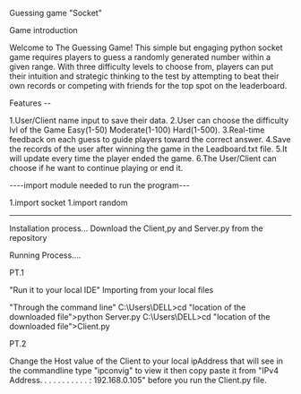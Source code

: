 Guessing game "Socket"

Game introduction 

Welcome to The Guessing Game! This simple but engaging python socket game requires players to guess a 
randomly generated number within a given range. With three difficulty levels to choose from, players can put
their intuition and strategic thinking to the test by attempting to beat their own records 
or competing with friends for the top spot on the leaderboard.


Features --

1.User/Client name input to save their data.
2.User can choose the difficulty lvl of the Game Easy(1-50) Moderate(1-100) Hard(1-500).
3.Real-time feedback on each guess to guide players toward the correct answer.
4.Save the records of the user after winning the game in the Leadboard.txt file.
5.It will update every time the player ended the game.
6.The User/Client can choose if he want to continue playing or end it.

----import module needed to run the program---

1.import socket
1.import random


----

Installation process...
Download the Client,py and Server.py from the repository

Running Process....

PT.1 

"Run it to your local IDE"
Importing from your local files

"Through the command line"
C:\Users\DELL>cd "location of the downloaded file">python Server.py
C:\Users\DELL>cd "location of the downloaded file">Client.py

PT.2

Change the Host value of the Client to your local ipAddress that will
see in the commandline type "ipconvig" to view it then copy paste it from 
"IPv4 Address. . . . . . . . . . . : 192.168.0.105" before you run the Client.py file.












